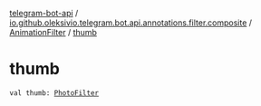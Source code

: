 [telegram-bot-api](../../index.md) / [io.github.oleksivio.telegram.bot.api.annotations.filter.composite](../index.md) / [AnimationFilter](index.md) / [thumb](./thumb.md)

# thumb

`val thumb: `[`PhotoFilter`](../-photo-filter/index.md)